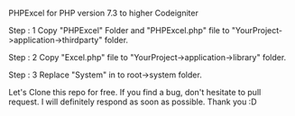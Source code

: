 PHPExcel for PHP version 7.3 to higher Codeigniter 


Step :  1  Copy "PHPExcel" Folder and "PHPExcel.php" file to "YourProject->application->thirdparty" folder.

Step :  2  Copy "Excel.php" file to "YourProject->application->library" folder.

Step :  3  Replace "System" in to root->system folder.

Let's Clone this repo for free.
If you find a bug, don't hesitate to pull request.
I will definitely respond as soon as possible.
Thank you :D
